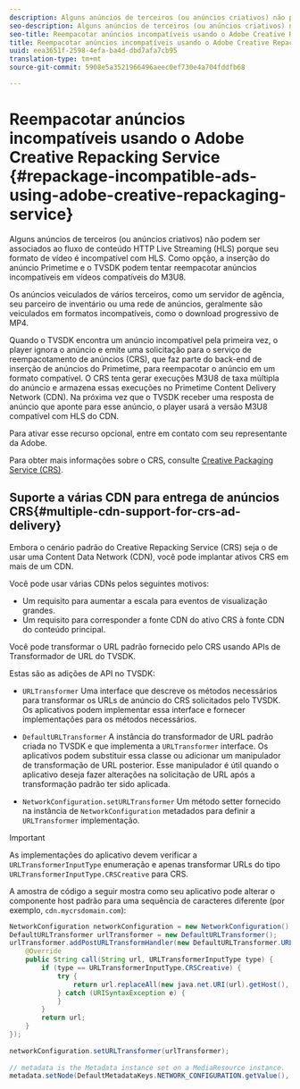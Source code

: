```yaml
---
description: Alguns anúncios de terceiros (ou anúncios criativos) não podem ser associados ao fluxo de conteúdo HTTP Live Streaming (HLS) porque seu formato de vídeo é incompatível com HLS. Como opção, a inserção do anúncio Primetime e o TVSDK podem tentar reempacotar anúncios incompatíveis em vídeos compatíveis do M3U8.
seo-description: Alguns anúncios de terceiros (ou anúncios criativos) não podem ser associados ao fluxo de conteúdo HTTP Live Streaming (HLS) porque seu formato de vídeo é incompatível com HLS. Como opção, a inserção do anúncio Primetime e o TVSDK podem tentar reempacotar anúncios incompatíveis em vídeos compatíveis do M3U8.
seo-title: Reempacotar anúncios incompatíveis usando o Adobe Creative Repacking Service
title: Reempacotar anúncios incompatíveis usando o Adobe Creative Repacking Service
uuid: eea3651f-2598-4efa-ba4d-dbd7afa7cb95
translation-type: tm+mt
source-git-commit: 5908e5a3521966496aeec0ef730e4a704fddfb68

---
```



# Reempacotar anúncios incompatíveis usando o Adobe Creative Repacking Service {#repackage-incompatible-ads-using-adobe-creative-repackaging-service}

Alguns anúncios de terceiros (ou anúncios criativos) não podem ser associados ao fluxo de conteúdo HTTP Live Streaming (HLS) porque seu formato de vídeo é incompatível com HLS. Como opção, a inserção do anúncio Primetime e o TVSDK podem tentar reempacotar anúncios incompatíveis em vídeos compatíveis do M3U8.

Os anúncios veiculados de vários terceiros, como um servidor de agência, seu parceiro de inventário ou uma rede de anúncios, geralmente são veiculados em formatos incompatíveis, como o download progressivo de MP4.

Quando o TVSDK encontra um anúncio incompatível pela primeira vez, o player ignora o anúncio e emite uma solicitação para o serviço de reempacotamento de anúncios (CRS), que faz parte do back-end de inserção de anúncios do Primetime, para reempacotar o anúncio em um formato compatível. O CRS tenta gerar execuções M3U8 de taxa múltipla do anúncio e armazena essas execuções no Primetime Content Delivery Network (CDN). Na próxima vez que o TVSDK receber uma resposta de anúncio que aponte para esse anúncio, o player usará a versão M3U8 compatível com HLS do CDN.

Para ativar esse recurso opcional, entre em contato com seu representante da Adobe.

Para obter mais informações sobre o CRS, consulte [Creative Packaging Service (CRS)](https://helpx.adobe.com/content/dam/help/en/primetime/guides/crs.pdf).

## Suporte a várias CDN para entrega de anúncios CRS{#multiple-cdn-support-for-crs-ad-delivery}

Embora o cenário padrão do Creative Repacking Service (CRS) seja o de usar uma Content Data Network (CDN), você pode implantar ativos CRS em mais de um CDN.

Você pode usar várias CDNs pelos seguintes motivos:

* Um requisito para aumentar a escala para eventos de visualização grandes.
* Um requisito para corresponder a fonte CDN do ativo CRS à fonte CDN do conteúdo principal.

Você pode transformar o URL padrão fornecido pelo CRS usando APIs de Transformador de URL do TVSDK.

Estas são as adições de API no TVSDK:

* `URLTransformer` Uma interface que descreve os métodos necessários para transformar os URLs de anúncio do CRS solicitados pelo TVSDK. Os aplicativos podem implementar essa interface e fornecer implementações para os métodos necessários.

* `DefaultURLTransformer` A instância do transformador de URL padrão criada no TVSDK e que implementa a `URLTransformer` interface. Os aplicativos podem substituir essa classe ou adicionar um manipulador de transformação de URL posterior. Esse manipulador é útil quando o aplicativo deseja fazer alterações na solicitação de URL após a transformação padrão ter sido aplicada.

* `NetworkConfiguration.setURLTransformer` Um método setter fornecido na instância de `NetworkConfiguration` metadados para definir a `URLTransformer` implementação.

>[!IMPORTANT]
>
>As implementações do aplicativo devem verificar a `URLTransformerInputType` enumeração e apenas transformar URLs do tipo `URLTransformerInputType.CRSCreative` para CRS.

A amostra de código a seguir mostra como seu aplicativo pode alterar o componente host padrão para uma sequência de caracteres diferente (por exemplo, `cdn.mycrsdomain.com`):

```java
NetworkConfiguration networkConfiguration = new NetworkConfiguration(); 
DefaultURLTransformer urlTransformer = new DefaultURLTransformer(); 
urlTransformer.addPostURLTransformHandler(new DefaultURLTransformer.URLTransformHandler() { 
    @Override 
    public String call(String url, URLTransformerInputType type) { 
        if (type == URLTransformerInputType.CRSCreative) { 
            try { 
                return url.replaceAll(new java.net.URI(url).getHost(), "cdn.mycrsdomain.com"); 
            } catch (URISyntaxException e) { 
            } 
        } 
        return url; 
    } 
}); 
   
networkConfiguration.setURLTransformer(urlTransformer); 
   
// metadata is the Metadata instance set on a MediaResource instance. 
metadata.setNode(DefaultMetadataKeys.NETWORK_CONFIGURATION.getValue(), networkConfiguration);
```
